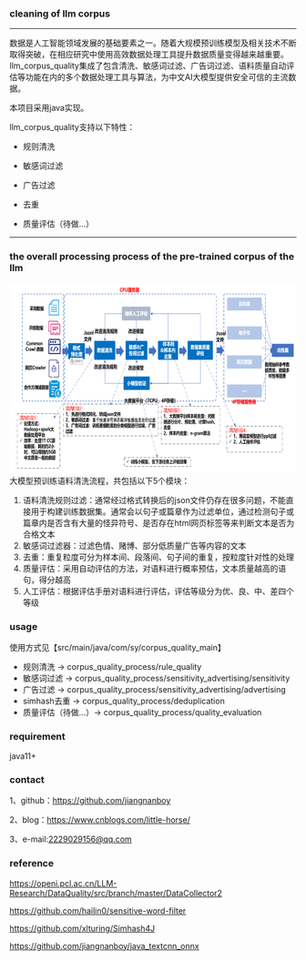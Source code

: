 ### cleaning of llm corpus

-----------------------------------------------------------------------
数据是人工智能领域发展的基础要素之一。随着大规模预训练模型及相关技术不断取得突破，在相应研究中使用高效数据处理工具提升数据质量变得越来越重要。llm_corpus_quality集成了包含清洗、敏感词过滤、广告词过滤、语料质量自动评估等功能在内的多个数据处理工具与算法，为中文AI大模型提供安全可信的主流数据。

本项目采用java实现。

llm_corpus_quality支持以下特性：

* 规则清洗

* 敏感词过滤

* 广告过滤

* 去重

* 质量评估（待做...）
--------------------------------------------------------------------------------
### the overall processing process of the pre-trained corpus of the llm
<div align=center>
<img src="llm_corpus_quality_workflow.png" width="680" height="334"/><br/>
</div>
大模型预训练语料清洗流程，共包括以下5个模块：

1. 语料清洗规则过滤：通常经过格式转换后的json文件仍存在很多问题，不能直接用于构建训练数据集。通常会以句子或篇章作为过滤单位，通过检测句子或篇章内是否含有大量的怪异符号、是否存在html网页标签等来判断文本是否为合格文本
2. 敏感词过滤器：过滤色情、赌博、部分低质量广告等内容的文本
3. 去重：重复粒度可分为样本间、段落间、句子间的重复，按粒度针对性的处理
4. 质量评估：采用自动评估的方法，对语料进行概率预估，文本质量越高的语句，得分越高
5. 人工评估：根据评估手册对语料进行评估，评估等级分为优、良、中、差四个等级

### usage
使用方式见【src/main/java/com/sy/corpus_quality_main】

* 规则清洗 -> corpus_quality_process/rule_quality
* 敏感词过滤 -> corpus_quality_process/sensitivity_advertising/sensitivity
* 广告过滤 -> corpus_quality_process/sensitivity_advertising/advertising
* simhash去重 -> corpus_quality_process/deduplication
* 质量评估（待做...）-> corpus_quality_process/quality_evaluation

### requirement
java11+

### contact
1、github：https://github.com/jiangnanboy

2、blog：https://www.cnblogs.com/little-horse/

3、e-mail:2229029156@qq.com

### reference
https://openi.pcl.ac.cn/LLM-Research/DataQuality/src/branch/master/DataCollector2

https://github.com/hailin0/sensitive-word-filter

https://github.com/xlturing/Simhash4J

https://github.com/jiangnanboy/java_textcnn_onnx


